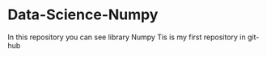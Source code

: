 # Data-Science-Numpy
In this repository you can see library Numpy
Tis is my first repository in git-hub
